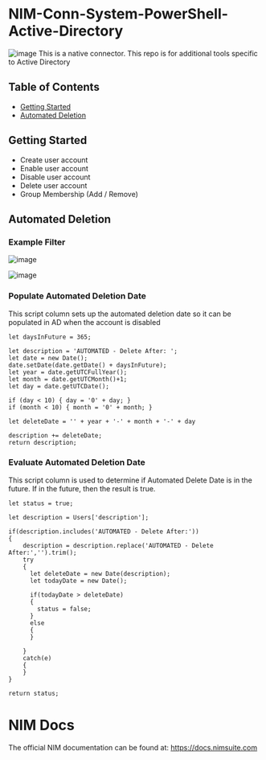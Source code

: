 # NIM-Conn-System-PowerShell-Active-Directory
![image](https://user-images.githubusercontent.com/24281600/134387458-b0686b64-7252-41b0-9d6d-a8b084bac626.png)
This is a native connector. This repo is for additional tools specific to Active Directory

## Table of Contents
* [Getting Started](#getting-started)
* [Automated Deletion](#automated-deletion)  

## Getting Started
* Create user account 
* Enable user account
* Disable user account
* Delete user account
* Group Membership (Add / Remove)

## Automated Deletion

### Example Filter
![image](https://user-images.githubusercontent.com/24281600/134387022-fd8ba2b2-cc22-466d-b954-605d3cdd93c7.png)

![image](https://user-images.githubusercontent.com/24281600/134387051-0ea9975b-86eb-44ce-98b6-4e34b36e46a0.png)

### Populate Automated Deletion Date
This script column sets up the automated deletion date so it can be populated in AD when the account is disabled
```
let daysInFuture = 365;

let description = 'AUTOMATED - Delete After: ';
let date = new Date();
date.setDate(date.getDate() + daysInFuture);
let year = date.getUTCFullYear();
let month = date.getUTCMonth()+1;
let day = date.getUTCDate();

if (day < 10) { day = '0' + day; }
if (month < 10) { month = '0' + month; }

let deleteDate = '' + year + '-' + month + '-' + day

description += deleteDate;
return description;
```

### Evaluate Automated Deletion Date
This script column is used to determine if Automated Delete Date is in the future. If in the future, then the result is true.


```
let status = true;

let description = Users['description'];

if(description.includes('AUTOMATED - Delete After:'))
{
	description = description.replace('AUTOMATED - Delete After:','').trim();
  	try
    {
      let deleteDate = new Date(description);
      let todayDate = new Date();

      if(todayDate > deleteDate)
      {
       	status = false;
      }
      else
      {
      }
      
    }
    catch(e)
    {
    }
}

return status;
```


# NIM Docs
The official NIM documentation can be found at: https://docs.nimsuite.com
